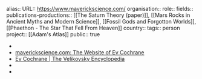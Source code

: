 alias::
URL:: https://www.maverickscience.com/ 
organisation::
role::
fields::
publications-productions:: [[The Saturn Theory (paper)]], [[Mars Rocks in Ancient Myths and Modern Science]], [[Fossil Gods and Forgotton Worlds]], [[Phaethon - The Star That Fell From Heaven]] 
country::
tags:: person
project:: [[Adam's Atlas]] 
public:: true

-
- [maverickscience.com: The Website of Ev Cochrane](https://www.maverickscience.com/)
- [Ev Cochrane | The Velikovsky Encyclopedia](https://www.velikovsky.info/ev-cochrane/)
-
-